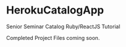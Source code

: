 # HerokuCatalogApp
Senior Seminar Catalog Ruby/ReactJS Tutorial

Completed Project Files coming soon.
